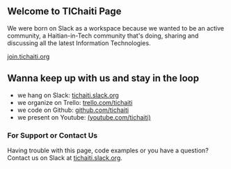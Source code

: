 ## Welcome to TIChaiti Page

We were born on Slack as a workspace because we wanted to be an active community, a Haitian-in-Tech community that's doing, sharing and discussing all the latest Information Technologies.

[join.tichaiti.org](http://join.tichaiti.org)


## Wanna keep up with us and stay in the loop

- we hang on Slack: [tichaiti.slack.org](http://join.tichaiti.org)
- we organize on Trello: [trello.com/tichaiti](https://trello.com/tichaiti)
- we code on Github: [github.com/tichaiti](https://github.com/tichaiti)
- we present on Youtube: [(youtube.com/tichaiti)](https://www.youtube.com/channel/UC7HPriaqy3rYKrsqWOxKqEQ)

### For Support or Contact Us

Having trouble with this page, code examples or you have a question? Contact us on Slack at [tichaiti.slack.org](http://join.tichaiti.org).
